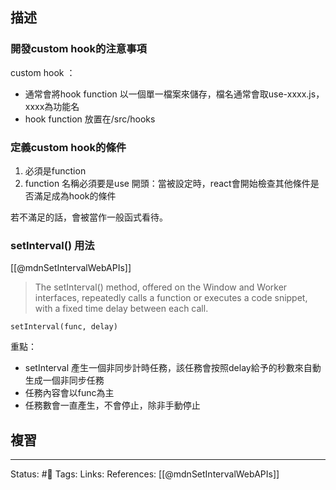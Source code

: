 
## 描述


### 開發custom hook的注意事項

custom hook ：
- 通常會將hook function 以一個單一檔案來儲存，檔名通常會取use-xxxx.js，xxxx為功能名
- hook function 放置在/src/hooks




### 定義custom hook的條件

1. 必須是function
2. function 名稱必須要是use 開頭：當被設定時，react會開始檢查其他條件是否滿足成為hook的條件


若不滿足的話，會被當作一般函式看待。


### setInterval() 用法

[[@mdnSetIntervalWebAPIs]]
> The setInterval() method, offered on the Window and Worker interfaces, repeatedly calls a function or executes a code snippet, with a fixed time delay between each call. 

```
setInterval(func, delay)
```

重點：
- setInterval 產生一個非同步計時任務，該任務會按照delay給予的秒數來自動生成一個非同步任務
- 任務內容會以func為主
- 任務數會一直產生，不會停止，除非手動停止

## 複習

---
Status: #🌱 
Tags:
Links:
References:
[[@mdnSetIntervalWebAPIs]]





